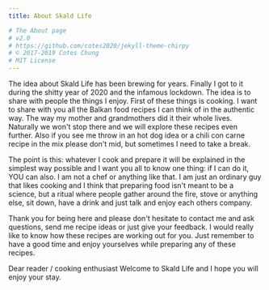 ```yaml
---
title: About Skald Life

# The About page
# v2.0
# https://github.com/cotes2020/jekyll-theme-chirpy
# © 2017-2019 Cotes Chung
# MIT License
---
```


The idea about Skald Life has been brewing for years. Finally I got to it during the shitty year of 2020 and the infamous lockdown. The idea is to share with people the things I enjoy. First of these things is cooking. I want to share with you all the Balkan food recipes I can think of in the authentic way. The way my mother and grandmothers did it their whole lives. Naturally we won't stop there and we will explore these recipes even further. Also if you see me throw in an hot dog idea or a chili con carne recipe in the mix please don't mid, but sometimes I need to take a break.

The point is this: whatever I cook and prepare it will be explained in the simplest way possible and I want you all to know one thing: if I can do it, YOU can also. I am not a chef or anything like that. I am just an ordinary guy that likes cooking and I think that preparing food isn't meant to be a science, but a ritual where people gather around the fire, stove or anything else, sit down, have a drink and just talk and enjoy each others company.

Thank you for being here and please don't hesitate to contact me and ask questions, send me recipe ideas or just give your feedback. I would really like to know how these recipes are working out for you. Just remember to have a good time and enjoy yourselves while preparing any of these recipes.

Dear reader / cooking enthusiast Welcome to Skald Life and I hope you will enjoy your stay.

